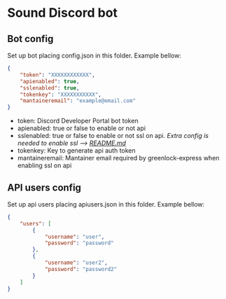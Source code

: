 # Sound Discord bot
## Bot config
Set up bot placing config.json in this folder. Example bellow:
```json
{
    "token": "XXXXXXXXXXXX",
    "apienabled": true,
    "sslenabled": true,
    "tokenkey": "XXXXXXXXXXX",
    "mantaineremail": "example@email.com"
}
```
* token: Discord Developer Portal bot token
* apienabled: true or false to enable or not api
* sslenabled: true or false to enable or not ssl on api. *Extra config is needed to enable ssl --> [README.md](greenlock.d/README.md)*
* tokenkey: Key to generate api auth token
* mantaineremail: Mantainer email required by greenlock-express when enabling ssl on api

## API users config
Set up api users placing apiusers.json in this folder. Example bellow:
```json
{
    "users": [
        {
            "username": "user",
            "password": "password"
        },
        {
            "username": "user2",
            "password": "password2"
        }
    ]
}
```